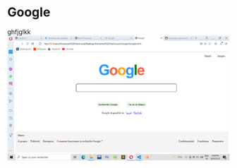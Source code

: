 # Google

ghfjglkk
 ![Tux, the Linux mascot](https://github.com/mohamed-mahmoud-hanenne/Google/blob/master/screenshots/google.png?raw=true)
